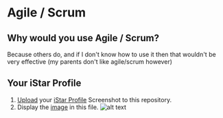 # Agile / Scrum

## Why would you use Agile / Scrum?

Because others do, and if I don't know how to use it then that wouldn't be very effective (my parents don't like agile/scrum however)

## Your iStar Profile

1. [Upload](https://help.github.com/articles/adding-a-file-to-a-repository/) your [iStar Profile](https://www.playprelude.com) Screenshot to this repository.
2. Display the [image](https://github.com/adam-p/markdown-here/wiki/Markdown-Cheatsheet#images) in this file.
![alt text](https://media.discordapp.net/attachments/508332583218708483/542903522262253578/Screen_Shot_2019-01-28_at_1.19.45_PM.png "IStar")

